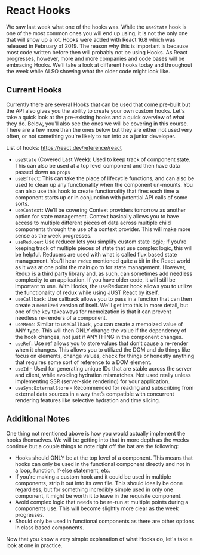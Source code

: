 # React Hooks

We saw last week what one of the hooks was. While the `useState` hook is one of the most common ones you will end up using, it is not the only one that will show up a lot. Hooks were added with React 16.8 which was released in February of 2019. The reason why this is important is because most code written before then will probably not be using Hooks. As React progresses, however, more and more companies and code bases will be embracing Hooks. We'll take a look at different hooks today and throughout the week while ALSO showing what the older code might look like.

## Current Hooks

Currently there are several Hooks that can be used that come pre-built but the API also gives you the ability to create your own custom hooks. Let's take a quick look at the pre-existing hooks and a quick overview of what they do. Below, you'll also see the ones we will be covering in this course. There are a few more than the ones below but they are either not used very often, or not something you're likely to run into as a junior developer.

List of hooks: https://react.dev/reference/react

- `useState` (Covered Last Week): Used to keep track of component state. This can also be used at a top level component and then have data passed down as `props`
- `useEffect`: This can take the place of lifecycle functions, and can also be used to clean up any functionality when the component un-mounts. You can also use this hook to create functionality that fires each time a component starts up or in conjunction with potential API calls of some sorts.
- `useContext`: We'll be covering Context providers tomorrow as another option for state management. Context basically allows you to have access to multiple different pieces of data across multiple child components through the use of a context provider. This will make more sense as the week progresses.
- `useReducer`: Use reducer lets you simplify custom state logic; if you're keeping track of multiple pieces of state that use complex logic, this will be helpful. Reducers are used with what is called flux based state management. You'll hear `redux` mentioned quite a bit in the React world as it was at one point the main go to for state management. However, Redux is a third party library and, as such, can sometimes add needless complexity to an application. If you have older code, it will still be important to use. With Hooks, the useReducer hook allows you to utilize the functionality of redux while using JUST React by itself.
- `useCallback`: Use callback allows you to pass in a function that can then create a `memoized` version of itself. We'll get into this in more detail, but one of the key takeaways for memoization is that it can prevent needless re-renders of a component.
- `useMemo`: Similar to `useCallback`, you can create a memoized value of ANY type. This will then ONLY change the value if the dependency of the hook changes, not just if ANYTHING in the component changes.
- `useRef`: Use ref allows you to store values that don't cause a re-render when it changes. This allows you to utilized the DOM and do things like focus on elements, change values, check for things or honestly anything that requires some sort of reference to a DOM element.
- `useId` - Used for generating unique IDs that are stable across the server and client, while avoiding hydration mismatches. Not used really unless implementing SSR (server-side rendering) for your application.
- `useSyncExternalStore` - Recommended for reading and subscribing from external data sources in a way that’s compatible with concurrent rendering features like selective hydration and time slicing.

## Additional Notes

One thing not mentioned above is how you would actually implement the hooks themselves. We will be getting into that in more depth as the weeks continue but a couple things to note right off the bat are the following:

- Hooks should ONLY be at the top level of a component. This means that hooks can only be used in the functional component directly and not in a loop, function, if-else statement, etc.
- If you're making a custom hook and it could be used in multiple components, strip it out into its own file. This should ideally be done regardless, but for something incredibly simple used in only one component, it might be worth it to leave in the requisite component.
- Avoid complex logic that needs to be re-run at multiple points during a components use. This will become slightly more clear as the week progresses.
- Should only be used in functional components as there are other options in class based components.

Now that you know a very simple explanation of what Hooks do, let's take a look at one in practice.
